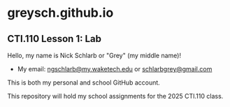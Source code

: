 # greysch.github.io

## CTI.110 Lesson 1: Lab


Hello, my name is Nick Schlarb or "Grey" (my middle name)!
- My email: ngschlarb@my.waketech.edu or schlarbgrey@gmail.com


This is both my personal and school GitHub account.


This repository will hold my school assignments for the 2025 CTI.110 class.
